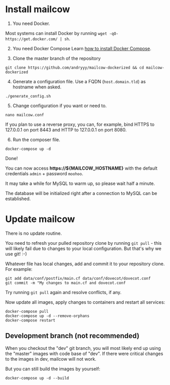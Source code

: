 # Install mailcow

1. You need Docker.

Most systems can install Docker by running `wget -qO- https://get.docker.com/ | sh`.

2. You need Docker Compose
Learn [how to install Docker Compose](https://docs.docker.com/compose/install/).


3. Clone the master branch of the repository
```
git clone https://github.com/andryyy/mailcow-dockerized && cd mailcow-dockerized
```

4. Generate a configuration file. Use a FQDN (`host.domain.tld`) as hostname when asked.
```
./generate_config.sh
```

5. Change configuration if you want or need to.
```
nano mailcow.conf
```

If you plan to use a reverse proxy, you can, for example, bind HTTPS to 127.0.0.1 on port 8443 and HTTP to 127.0.0.1 on port 8080.

6. Run the composer file.
```
docker-compose up -d
```

Done!

You can now access **https://${MAILCOW_HOSTNAME}** with the default credentials `admin` + password `moohoo`.

It may take a while for MySQL to warm up, so please wait half a minute.

The database will be initialized right after a connection to MySQL can be established.

# Update mailcow

There is no update routine.

You need to refresh your pulled repository clone by running `git pull` - this will likely fail due to changes to your local configuration. But that's why we use git! :-)

Whatever file has local changes, add and commit it to your repository clone. For example:

```
git add data/conf/postfix/main.cf data/conf/dovecot/dovecot.conf
git commit -m "My changes to main.cf and dovecot.conf
```

Try running `git pull` again and resolve conflicts, if any.

Now update all images, apply changes to containers and restart all services:

```
docker-compose pull
docker-compose up -d --remove-orphans
docker-compose restart
```

## Development branch (not recommended)

When you checkout the "dev" git branch, you will most likely end up using the "master" images with code base of "dev".
If there were critical changes to the images in dev, mailcow will not work.

But you can still build the images by yourself:

```
docker-compose up -d --build
```
